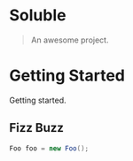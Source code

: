 # Soluble

> An awesome project.


# Getting Started

Getting started. 

## Fizz Buzz

```java
Foo foo = new Foo();

```
